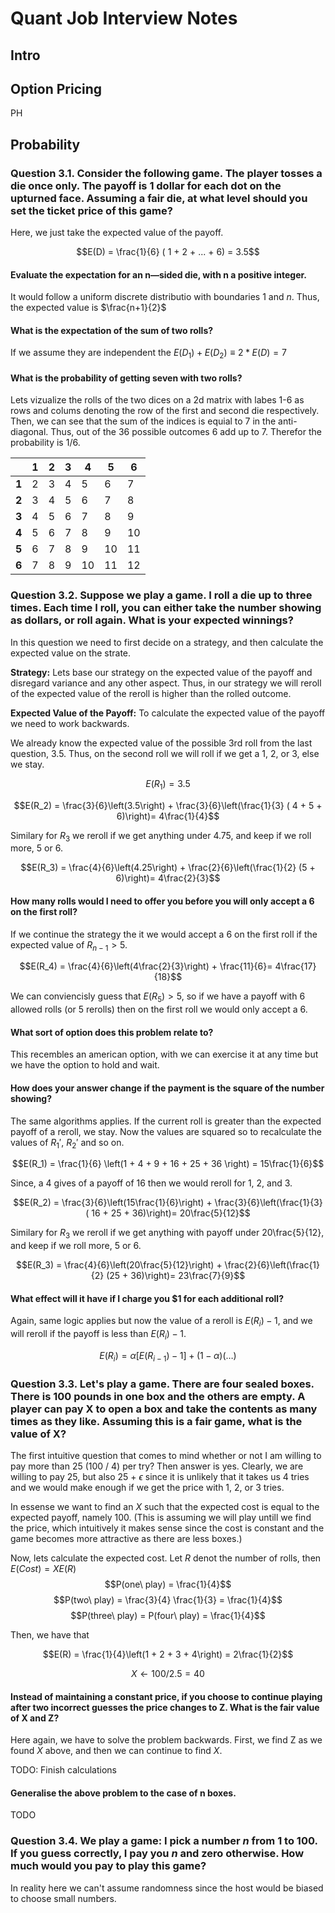 # Quant Job Interview Notes
## Intro

## Option Pricing
PH

## Probability

### Question 3.1. Consider the following game. The player tosses a die once only. The payoff is 1 dollar for each dot on the upturned face. Assuming a fair die, at what level should you set the ticket price of this game?

Here, we just take the expected value of the payoff. 

$$E(D) = \frac{1}{6} ( 1 + 2 + ... + 6) = 3.5$$

#### Evaluate the expectation for an n—sided die, with n a positive integer.
It would follow a uniform discrete distributio with boundaries $1$ and $n$. Thus, the expected value is $\frac{n+1}{2}$

#### What is the expectation of the sum of two rolls?
If we assume they are independent the $E(D_1) + E(D_2) \equiv 2*E(D) = 7$

#### What is the probability of getting seven with two rolls?
Lets vizualize the rolls of the two dices on a 2d matrix with labes 1-6 as rows and colums denoting the row of the first and second die respectively. Then, we can see that the sum of the indices is equial to 7 in the anti-diagonal. Thus, out of the 36 possible outcomes 6 add up to 7. Therefor the probability is 1/6.


|      | **1** | **2** | **3** | **4** | **5** | **6** |
|---|---|---|---|---|---|---|
| **1** |  2  |  3  |  4  |  5  |  6  |  7  |
| **2** |  3  |  4  |  5  |  6  |  7  |  8  |
| **3** |  4  |  5  |  6  |  7  |  8  |  9  |
| **4** |  5  |  6  |  7  |  8  |  9  | 10  |
| **5** |  6  |  7  |  8  |  9  | 10  | 11  |
| **6** |  7  |  8  |  9  | 10  | 11  | 12  |


### Question 3.2. Suppose we play a game. I roll a die up to three times. Each time I roll, you can either take the number showing as dollars, or roll again. What is your expected winnings?

In this question we need to first decide on a strategy, and then calculate the expected value on the strate. 

**Strategy:** 
Lets base our strategy on the expected value of the payoff and disregard variance and any other aspect. Thus, in our strategy we will reroll of the expected value of the reroll is higher than the rolled outcome.

**Expected Value of the Payoff:**
To calculate the expected value of the payoff we need to work backwards.

We already know the expected value of the possible 3rd roll from the last question, 3.5. Thus, on the second roll we will roll if we get a 1, 2, or 3, else we stay. 

$$E(R_1) = 3.5$$

$$E(R_2) = \frac{3}{6}\left(3.5\right) + \frac{3}{6}\left(\frac{1}{3} ( 4 + 5 + 6)\right)= 4\frac{1}{4}$$

Similary for $R_3$ we reroll if we get anything under 4.75, and keep if we roll more, 5 or 6.

$$E(R_3) = \frac{4}{6}\left(4.25\right) + \frac{2}{6}\left(\frac{1}{2} (5 + 6)\right)= 4\frac{2}{3}$$

#### How many rolls would I need to offer you before you will only accept a 6 on the first roll?
If we continue the strategy the it we would accept a 6 on the first roll if the expected value of $R_{n-1}>5$. 

$$E(R_4) = \frac{4}{6}\left(4\frac{2}{3}\right) + \frac{11}{6}= 4\frac{17}{18}$$

We can conviencisly guess that $E(R_5) > 5$, so if we have a payoff with 6 allowed rolls (or 5 rerolls) then on the first roll we would only accept a 6. 

#### What sort of option does this problem relate to?
This recembles an american option, with we can exercise it at any time but we have the option to hold and wait. 

#### How does your answer change if the payment is the square of the number showing?
The same algorithms applies. If the current roll is greater than the expected payoff of a reroll, we stay. Now the values are squared so to recalculate the values of $R_1'$, $R_2'$ and so on.

$$E(R_1) = \frac{1}{6} \left(1 + 4 + 9 + 16 + 25 + 36 \right) = 15\frac{1}{6}$$

Since, a 4 gives of a payoff of 16 then we would reroll for 1, 2, and 3.

$$E(R_2) = \frac{3}{6}\left(15\frac{1}{6}\right) + \frac{3}{6}\left(\frac{1}{3} ( 16 + 25 + 36)\right)= 20\frac{5}{12}$$

Similary for $R_3$ we reroll if we get anything with payoff under 20\frac{5}{12}, and keep if we roll more, 5 or 6.

$$E(R_3) = \frac{4}{6}\left(20\frac{5}{12}\right) + \frac{2}{6}\left(\frac{1}{2} (25 + 36)\right)= 23\frac{7}{9}$$

#### What effect will it have if I charge you $1 for each additional roll?
Again, same logic applies but now the value of a reroll is $E(R_i) - 1$, and we will reroll if the payoff is less than  $E(R_i) - 1$.

$$E(R_i) = \alpha \left[ E(R_{i-1}) - 1\right] + (1-\alpha)\left( \dots \right)$$

### Question 3.3. Let's play a game. There are four sealed boxes. There is 100 pounds in one box and the others are empty. A player can pay X to open a box and take the contents as many times as they like. Assuming this is a fair game, what is the value of X?

The first intuitive question that comes to mind whether or not I am willing to pay more than 25 (100 / 4) per try? Then answer is yes. Clearly, we are willing to pay 25, but also 25 + $\epsilon$ since it is unlikely that it takes us 4 tries and we would make enough if we get the price with 1, 2, or 3 tries. 

In essense we want to find an $X$ such that the expected cost is equal to the expected payoff, namely 100. (This is assuming we will play untill we find the price, which intuitively it makes sense since the cost is constant and the game becomes more attractive as there are less boxes.)

Now, lets calculate the expected cost. Let $R$ denot the number of rolls, then $E(Cost) = X E(R)$
$$P(one\ play) = \frac{1}{4}$$
$$P(two\ play) = \frac{3}{4} \frac{1}{3} = \frac{1}{4}$$
$$P(three\ play) = P(four\ play) = \frac{1}{4}$$

Then, we have that 

$$E(R) = \frac{1}{4}\left(1 + 2 + 3 + 4\right) = 2\frac{1}{2}$$

$$X \leftarrow  100 / 2.5 = 40$$

#### Instead of maintaining a constant price, if you choose to continue playing after two incorrect guesses the price changes to Z. What is the fair value of X and Z?
Here again, we have to solve the problem backwards. First, we find Z as we found $X$ above, and then we can continue to find $X$. 

TODO: Finish calculations
#### Generalise the above problem to the case of n boxes.
TODO

### Question 3.4. We play a game: I pick a number $n$ from 1 to 100. If you guess correctly, I pay you $n$ and zero otherwise. How much would you pay to play this game?

In reality here we can't assume randomness since the host would be biased to choose small numbers. 



